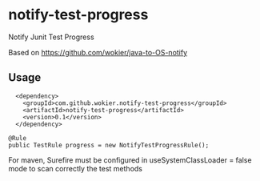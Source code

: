 notify-test-progress
====================

Notify Junit Test Progress

Based on https://github.com/wokier/java-to-OS-notify

Usage
-----

```
  <dependency>
    <groupId>com.github.wokier.notify-test-progress</groupId>
    <artifactId>notify-test-progress</artifactId>
    <version>0.1</version>
  </dependency>
```

	@Rule
	public TestRule progress = new NotifyTestProgressRule();


For maven, Surefire must be configured in useSystemClassLoader = false mode to scan correctly the test methods


